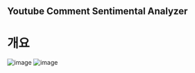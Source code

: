## Youtube Comment Sentimental Analyzer

# 개요
![image](https://github.com/user-attachments/assets/ea4b8e78-5424-484c-b6e2-f0d0e4491bd1)
![image](https://github.com/user-attachments/assets/ea4b8e78-5424-484c-b6e2-f0d0e4491bd1)

